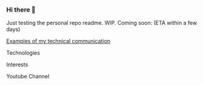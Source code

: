 ### Hi there 👋

Just testing the personal repo readme. WIP. Coming soon: (ETA within a few days)

[Examples of my technical communication](./technical-communication/README.md)

Technologies

Interests

Youtube Channel

<!--
**Nick-Yawn/Nick-Yawn** is a ✨ _special_ ✨ repository because its `README.md` (this file) appears on your GitHub profile.

Here are some ideas to get you started:

- 🔭 I’m currently working on ...
- 🌱 I’m currently learning ...
- 👯 I’m looking to collaborate on ...
- 🤔 I’m looking for help with ...
- 💬 Ask me about ...
- 📫 How to reach me: ...
- 😄 Pronouns: ...
- ⚡ Fun fact: ...
-->
